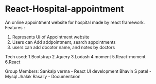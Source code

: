# React-Hospital-appointment
An online appointment website for hospital made by react framework. 
Features :
1. Represents Ui of Appointment website
2. Users can Add addpointment, search appointments
3. users can add docotor name, and notes by doctors

Tech used:
1.Bootstrap
2.Jquery
3.Lodash
4.moment
5.React-moment
6.React

Group Members:
Sankalp verma - React UI development
Bhavin S patel - Mysql 
Jhalak Rasaily - Documentaion
